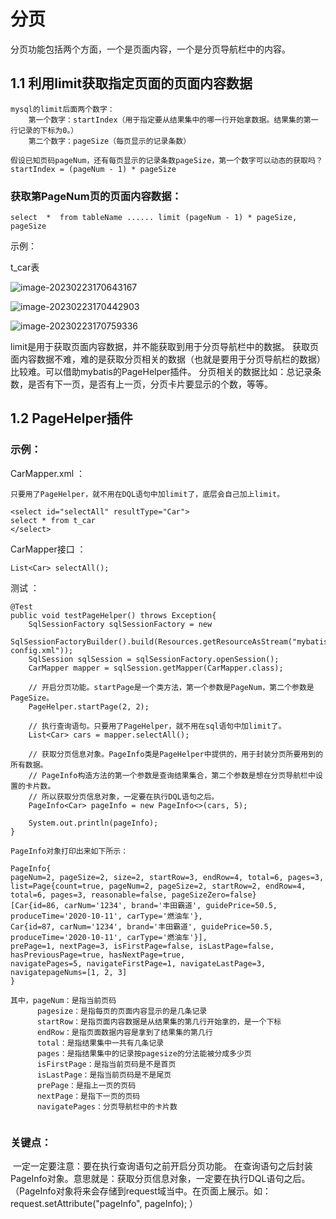 # 分页

分页功能包括两个方面，一个是页面内容，一个是分页导航栏中的内容。

## 1.1   利用limit获取指定页面的页面内容数据

```
mysql的limit后⾯两个数字：
	第⼀个数字：startIndex（用于指定要从结果集中的哪一行开始拿数据。结果集的第一行记录的下标为0。）
	第⼆个数字：pageSize（每⻚显示的记录条数）
	
假设已知⻚码pageNum，还有每⻚显示的记录条数pageSize，第⼀个数字可以动态的获取吗？
startIndex = (pageNum - 1) * pageSize  
```

### 获取第PageNum页的页面内容数据：

```
select  *  from tableName ...... limit (pageNum - 1) * pageSize, pageSize
```

示例：

t_car表

![image-20230223170643167](C:\Users\patrick\AppData\Roaming\Typora\typora-user-images\image-20230223170643167.png)

![image-20230223170442903](C:\Users\patrick\AppData\Roaming\Typora\typora-user-images\image-20230223170442903.png)

![image-20230223170759336](C:\Users\patrick\AppData\Roaming\Typora\typora-user-images\image-20230223170759336.png)

limit是用于获取页面内容数据，并不能获取到用于分页导航栏中的数据。
获取页面内容数据不难，难的是获取分⻚相关的数据（也就是要用于分页导航栏的数据）⽐较难。可以借助mybatis的PageHelper插件。  分⻚相关的数据比如：总记录条数，是否有下一页，是否有上一页，分页卡片要显示的个数，等等。



## 1.2   PageHelper插件 

### 示例：

CarMapper.xml ：

```
只要用了PageHelper，就不用在DQL语句中加limit了，底层会自己加上limit。

<select id="selectAll" resultType="Car">
select * from t_car
</select>
```

CarMapper接⼝ ：

```
List<Car> selectAll();  
```

测试 ：

```
@Test
public void testPageHelper() throws Exception{
    SqlSessionFactory sqlSessionFactory = new 
    SqlSessionFactoryBuilder().build(Resources.getResourceAsStream("mybatis-config.xml"));
    SqlSession sqlSession = sqlSessionFactory.openSession();
    CarMapper mapper = sqlSession.getMapper(CarMapper.class);
    
    // 开启分⻚功能。startPage是一个类方法，第一个参数是PageNum，第二个参数是PageSize。
    PageHelper.startPage(2, 2);
    
    // 执⾏查询语句。只要用了PageHelper，就不用在sql语句中加limit了。
    List<Car> cars = mapper.selectAll();
    
    // 获取分⻚信息对象。PageInfo类是PageHelper中提供的，用于封装分页所要用到的所有数据。
    // PageInfo构造方法的第一个参数是查询结果集合，第二个参数是想在分页导航栏中设置的卡片数。
    // 所以获取分页信息对象，一定要在执行DQL语句之后。
    PageInfo<Car> pageInfo = new PageInfo<>(cars, 5);
    
    System.out.println(pageInfo);
}  
```

```
PageInfo对象打印出来如下所示：

PageInfo{
pageNum=2, pageSize=2, size=2, startRow=3, endRow=4, total=6, pages=3,
list=Page{count=true, pageNum=2, pageSize=2, startRow=2, endRow=4, total=6, pages=3, reasonable=false, pageSizeZero=false}
[Car{id=86, carNum='1234', brand='丰⽥霸道', guidePrice=50.5, produceTime='2020-10-11', carType='燃油⻋'},
Car{id=87, carNum='1234', brand='丰⽥霸道', guidePrice=50.5, produceTime='2020-10-11', carType='燃油⻋'}],
prePage=1, nextPage=3, isFirstPage=false, isLastPage=false, hasPreviousPage=true, hasNextPage=true,
navigatePages=5, navigateFirstPage=1, navigateLastPage=3, navigatepageNums=[1, 2, 3]
}  

其中，pageNum：是指当前页码
      pagesize：是指每页的页面内容显示的是几条记录
	  startRow：是指页面内容数据是从结果集的第几行开始拿的，是一个下标
      endRow：是指页面数据内容是拿到了结果集的第几行
      total：是指结果集中一共有几条记录
      pages：是指结果集中的记录按pagesize的分法能被分成多少页
      isFirstPage：是指当前页码是不是首页
      isLastPage：是指当前页码是不是尾页
      prePage：是指上一页的页码
      nextPage：是指下一页的页码
      navigatePages：分页导航栏中的卡片数
      
```

### 关键点：

​	一定一定要注意：要在执行查询语句之前开启分⻚功能。
​	在查询语句之后封装PageInfo对象。意思就是：获取分页信息对象，一定要在执行DQL语句之后。
   （PageInfo对象将来会存储到request域当中。在⻚⾯上展示。如：request.setAttribute("pageInfo", pageInfo); ）  

